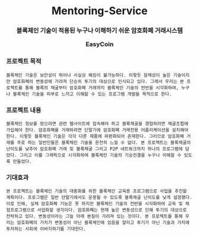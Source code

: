 <div align="center">
<h1>Mentoring-Service</h1>
<h3> 블록체인 기술이 적용된 누구나 이해하기 쉬운 암호화폐 거래시스템 

EasyCoin</h3>
</div>


### 프로젝트 목적 
    
    블록체인 기술은 보안성이 뛰어나 사실상 해킹이 불가능하다. 이렇듯 잠재성이 높은 기술이지만 암호화폐의 변동성에 가려져 단순히 투기의 대상으로 인식되고 있다. 그래서 우리는 본 프로젝트를 통해 블록의 채굴부터 암호화폐 거래까지 블록체인 기술의 전반을 시각화하여, 누구나 블록체인 기술을 피부로 느끼고 이해할 수 있는 프로그램 개발을 목적으로 한다.
    

### 프로젝트 내용
    
    블록체인 정보를 얻으려면 관련 웹사이트에 접속해야 하고 블록채굴을 경험하려면 채굴조합에 가입해야 한다. 암호화폐를 거래하려면 단말기에 암호화폐 거래전용 어플리케이션을 설치해야 한다. 이렇듯 블록체인 기술은 각각 다른 제품에 파편화되어 존재한다. 그러므로 암호화폐 거래를 주로 하는 일반인들은 블록체인 기술을 온전히 느낄 수 없다. 본 프로젝트는 블록채굴의 난이도를 낮추어 암호화폐 거래 및 블록채굴 그리고 P2P 네트워크까지 하나의 프로그램에 담았다. 그리고 이를 그래픽으로 시각화하여 블록체인 기술의 기승전결을 누구나 이해할 수 있도록 만들었다.
    
### 기대효과
    
    본 프로젝트는 블록체인 기술의 대중화를 위한 블록체인 교육용 프로그램으로 사업을 추진할 계획이다. 프로그램은 일반 단말기에서도 운용될 수 있도록 블록채굴 난이도를 낮게 설정했다. 이로 인해, 실제 암호화폐 기능은 못 하지만 블록체인 기술의 전반을 시각화하여 교육 및 체험프로그램으로 사업화할 생각이다. 암호화폐는 현재 높은 변동성으로 인해 투기의 대상으로 전락하고 있다. 변동성이라는 그늘 아래 본질이 가려져 있는 것이다. 본 프로젝트를 통해 우리는 암호화폐의 가치가 변동성이 아닌 블록체인에 있음을 알리고 투기가 아닌 기술과 가치에 투자하는 사회에 이바지하기를 기대한다.

